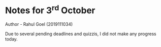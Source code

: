 # Notes for 3<sup>rd</sup> October
Author - Rahul Goel (2019111034)

Due to several pending deadlines and quizzis, I did not make any progress today.

